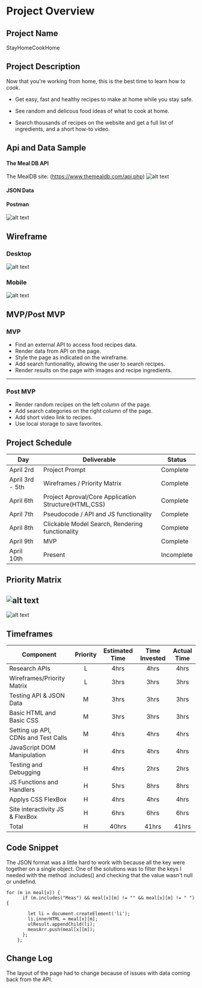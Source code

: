 # Project Overview

## Project Name

StayHomeCookHome

## Project Description

Now that you're working from home, this is the best time to learn how to cook.

- Get easy, fast and healthy recipes to make at home while you stay safe.

- See random and delicous food ideas of what to cook at home.

- Search thousands of recipes on the website and get a full list of ingredients, and a short how-to video.

## Api and Data Sample

#### The Meal DB API

The MealDB site:
(https://www.themealdb.com/api.php)
![alt text](https://res.cloudinary.com/abetavarez/image/upload/v1586143923/Screen_Shot_2020-04-05_at_11.30.23_PM_e5cyb5.png "JSON DATA")

#### JSON Data

#### Postman

![alt text](https://res.cloudinary.com/abetavarez/image/upload/v1586121154/postman_ulhuhm.png "postman json data")

## Wireframe

### Desktop

![alt text](https://res.cloudinary.com/abetavarez/image/upload/v1586127786/sitewire_ti4yi2.png "wireframe image desktop")

### Mobile

![alt text](https://res.cloudinary.com/abetavarez/image/upload/v1586180975/Screen_Shot_2020-04-06_at_9.49.11_AM_rnbqpw.png "wireframe image mobile")

## MVP/Post MVP

### MVP

- Find an external API to access food recipes data.
- Render data from API on the page.
- Style the page as indicated on the wireframe.
- Add search funtionallity, allowing the user to search recipes.
- Render results on the page with images and recipe ingredients.

---

### Post MVP

- Render random recipes on the left column of the page.
- Add search categories on the right column of the page.
- Add short video link to recipes.
- Use local storage to save favorites.

## Project Schedule

| Day             | Deliverable                                          | Status     |
| --------------- | ---------------------------------------------------- | ---------- |
| April 2rd       | Project Prompt                                       | Complete   |
| April 3rd - 5th | Wireframes / Priority Matrix                         | Complete   |
| April 6th       | Project Aproval/Core Application Structure(HTML,CSS) | Complete   |
| April 7th       | Pseudocode / API and JS functionality                | Complete   |
| April 8th       | Clickable Model Search, Rendering functionality      | Complete   |
| April 9th       | MVP                                                  | Complete   |
| April 10th      | Present                                              | Incomplete |

## Priority Matrix

## ![alt text](https://res.cloudinary.com/abetavarez/image/upload/v1586146746/Screen_Shot_2020-04-06_at_12.18.45_AM_nphuft.png "priority matrix")

![alt text](https://res.cloudinary.com/abetavarez/image/upload/v1586146445/Screen_Shot_2020-04-05_at_10.43.38_PM_bqrwru.png "priority matrix")

## Timeframes

| Component                           | Priority | Estimated Time | Time Invested | Actual Time |
| ----------------------------------- | :------: | :------------: | :-----------: | :---------: |
| Research APIs                       |    L     |      4hrs      |     4hrs      |    4hrs     |
| Wireframes/Priority Matrix          |    L     |      3hrs      |     3hrs      |    3hrs     |
| Testing API & JSON Data             |    M     |      3hrs      |     3hrs      |    3hrs     |
| Basic HTML and Basic CSS            |    M     |      3hrs      |     3hrs      |    3hrs     |
| Setting up API, CDNs and Test Calls |    M     |      4hrs      |     4hrs      |    4hrs     |
| JavaScript DOM Manipulation         |    H     |      4hrs      |     4hrs      |    4hrs     |
| Testing and Debugging               |    H     |      4hrs      |     2hrs      |    2hrs     |
| JS Functions and Handlers           |    H     |      5hrs      |     8hrs      |    8hrs     |
| Applys CSS FlexBox                  |    H     |      4hrs      |     4hrs      |    4hrs     |
| Site interactivity JS & FlexBox     |    H     |      6hrs      |     6hrs      |    6hrs     |
| Total                               |    H     |     40hrs      |     41hrs     |    41hrs    |

## Code Snippet

The JSON format was a little hard to work with because all the key were together on a single object.
One of the solutions was to filter the keys I needed with the method .includes() and checking that the value wasn't null or undefind.

```
for (m in meal[x]) {
      if (m.includes("Meas") && meal[x][m] != "" && meal[x][m] != " ") {

        let li = document.createElement('li');
        li.innerHTML = meal[x][m];
        ulResult.appendChild(li);
        measArr.push(meal[x][m]);
      };
    };

```

## Change Log

The layout of the page had to change because of issues with data coming back from the API.
